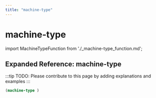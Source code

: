 ```yaml
---
title: "machine-type"
---
```


# machine-type

import MachineTypeFunction from './_machine-type_function.md';

<MachineTypeFunction />

## Expanded Reference: machine-type

:::tip
TODO: Please contribute to this page by adding explanations and examples
:::

```lisp
(machine-type )
```
